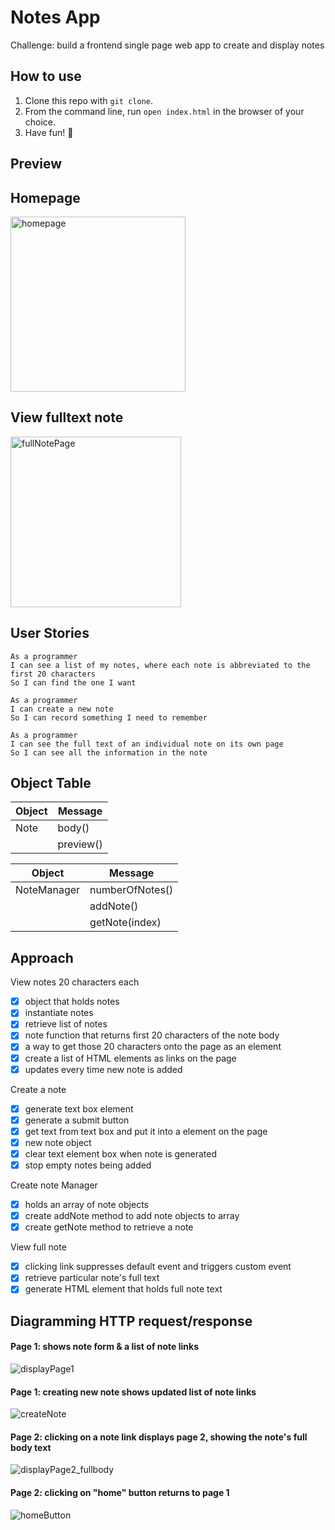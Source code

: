 # Notes App
Challenge: build a frontend single page web app to create and display notes

## How to use
1. Clone this repo with `git clone`.
2. From the command line, run `open index.html` in the browser of your choice.
3. Have fun! 🤩

## Preview
Homepage
---
<img width="280" alt="homepage" src="https://user-images.githubusercontent.com/28805811/83274013-1b7c9480-a1c5-11ea-9d72-84f5b63598bd.png">

View fulltext note
--- 
<img width="273" alt="fullNotePage" src="https://user-images.githubusercontent.com/28805811/83274015-1c152b00-a1c5-11ea-804a-58badf24ed90.png">

## User Stories
```
As a programmer
I can see a list of my notes, where each note is abbreviated to the first 20 characters
So I can find the one I want

As a programmer
I can create a new note
So I can record something I need to remember

As a programmer
I can see the full text of an individual note on its own page
So I can see all the information in the note
```

## Object Table

| Object | Message |
| --- | --- |
| Note | body() |
| | preview() |

| Object | Message |
| --- | --- |
| NoteManager | numberOfNotes()
| | addNote()
| | getNote(index) |

## Approach

View notes 20 characters each

- [x] object that holds notes
- [x] instantiate notes
- [x] retrieve list of notes
- [x] note function that returns first 20 characters of the note body
- [x] a way to get those 20 characters onto the page as an element
- [x] create a list of HTML elements as links on the page
- [x] updates every time new note is added

Create a note

- [x] generate text box element
- [x] generate a submit button
- [x] get text from text box and put it into a element on the page
- [x] new note object
- [x] clear text element box when note is generated
- [x] stop empty notes being added

Create note Manager
- [x] holds an array of note objects
- [x] create addNote method to add note objects to array
- [x] create getNote method to retrieve a note

View full note

- [x] clicking link suppresses default event and triggers custom event
- [x] retrieve particular note's full text
- [x] generate HTML element that holds full note text

## Diagramming HTTP request/response

#### Page 1: shows note form & a list of note links
![displayPage1](https://user-images.githubusercontent.com/28805811/83970821-b8c77f00-a8cf-11ea-95cc-d68da908a1a6.png)

#### Page 1: creating new note shows updated list of note links
![createNote](https://user-images.githubusercontent.com/28805811/83970874-017f3800-a8d0-11ea-9bc6-7276bf8b4165.png)

#### Page 2: clicking on a note link displays page 2, showing the note's full body text
![displayPage2_fullbody](https://user-images.githubusercontent.com/28805811/83970777-77cf6a80-a8cf-11ea-8010-88e19927be30.png)

#### Page 2: clicking on "home" button returns to page 1
![homeButton](https://user-images.githubusercontent.com/28805811/83970938-63d83880-a8d0-11ea-8e27-dacd81aad2fd.png)
